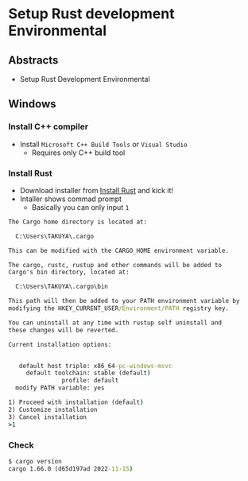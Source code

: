 # Setup Rust development Environmental

## Abstracts

* Setup Rust Development Environmental

## Windows

### Install C++ compiler

* Install `Microsoft C++ Build Tools` or `Visual Studio`
  * Requires only C++ build tool

### Install Rust

* Download installer from [Install Rust](https://www.rust-lang.org/tools/install) and kick it!
* Intaller shows commad prompt
  * Basically you can only input `1`

````cmd
The Cargo home directory is located at:

  C:\Users\TAKUYA\.cargo

This can be modified with the CARGO_HOME environment variable.

The cargo, rustc, rustup and other commands will be added to
Cargo's bin directory, located at:

  C:\Users\TAKUYA\.cargo\bin

This path will then be added to your PATH environment variable by
modifying the HKEY_CURRENT_USER/Environment/PATH registry key.

You can uninstall at any time with rustup self uninstall and
these changes will be reverted.

Current installation options:


   default host triple: x86_64-pc-windows-msvc
     default toolchain: stable (default)
               profile: default
  modify PATH variable: yes

1) Proceed with installation (default)
2) Customize installation
3) Cancel installation
>1
````

### Check

````cmd
$ cargo version
cargo 1.66.0 (d65d197ad 2022-11-15)
````